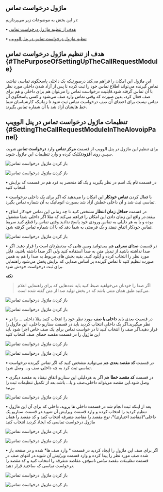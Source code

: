 
## ماژول درخواست تماس


در این بخش به موضوعات زیر می‌پردازیم:

•	[هدف از تنظیم ماژول درخواست تماس ](#ThePurposeOfSettingUpTheCallRequestModule)

•	[تنظیم ماژول درخواست تماس در پنل الوویپ ](#SettingTheCallRequestModuleInTheAlovoipPanel)

## هدف از تنظیم ماژول درخواست تماس {#ThePurposeOfSettingUpTheCallRequestModule}

این ماژول این امکان را فراهم می‌کند درصورتیکه یک داخلی پاسخگوی تماسی نباشد، تماس گیرنده می‌تواند اطلاع تماس خود را ثبت کرده تا پس از آزاد شدن داخلی مورد نظر با آن تماس گرفته شود.قابلیت درخواست تماس را می‌توان هم برای داخلی و هم برای صف فعال کرد، بدین صورت که وقتی تماس وارد صف می‌شود و  کسی پاسخگوی آن تماس نیست برای اعضای آن صف درخواست تماس ثبت شود تا زمانیکه کارشناسان  شما خط هایشان آزاد شد با آن شماره تماس بگیرند.

## تنظیمات ماژول درخواست تماس در پنل الوویپ {#SettingTheCallRequestModuleInTheAlovoipPanel}
برای تنظیم این ماژول در پنل الوویپ از قسمت **مرکز تماس** وارد **درخواست تماس** شوید، سپس روی **افزودن**کلیک کرده و وارد تنظیمات این ماژول شوید. 

![باز کردن ماژول درخواست تماس ](./Images/route-callrequest.png)


![باز کردن ماژول درخواست تماس ](./Images/route-callrequest1.png)

•	در قسمت **نام** یک اسم در نظر بگیرید و یک **کد** منحصر به فرد هم در قسمت کد برایش انتخاب کنید. 

•	با فعال کردن **تماس خودکار** این امکان را می‌دهید که اگر برای یک داخلی درخواست تماسی ثبت شد و آن داخلی خطش آزاد شد بصورت اتوماتیک به آن شماره تماس بگیرد.

•	در قسمت **حداقل زمان انتظار** مشخص کنید تا چه زمانی این تماس خودکار اتفاق بیفتد.در واقع این زمان دادن این امکان را فراهم می‌کند که مثلا اگر داخلی شما مشغول بوده و یا به هر دلیلی به تماس ورودی خود  پاسخ ندادید وقتی تماس را قطع ‌کنید سریعا تماس خودکار اتفاق نیفتد و یک فرصتی به شما دهد که با آن شماره تماس  گرفته شود.

![باز کردن ماژول درخواست تماس ](./Images/route-callrequest2.png)

•	در قسمت **صدای معرفی** هم می‌توانید ویس هایی که مدنظرتان است را قرار دهید. اگر صدا نداشته باشید از تبدیل متن به صدا استفاده کنید ولی اگر صدا داشته باشید، فایل مورد نظر را انتخاب کرده و آپلود کنید. بقیه بخش های  مربوط  به صدا را هم به همین صورت تنظیم کنید تا تماس گیرنده بر اساس صدایی که برایش پخش می‌شود راهنمایی برای ثبت درخواست خودش شود.

**نکته**<br>
>اگر صدا را خودتان می‌خواهید ضبط کنید باید عددهایی که برای راهنمایی اعلام می‌کنید طبق همان متنی باشد که در بخش تولید صدا از متن گفته شده است.
>

![باز کردن ماژول درخواست تماس ](./Images/route-callrequest3.png)

![باز کردن ماژول درخواست تماس ](./Images/route-callrequest4.png)

•	در قسمت بعدی باید **داخلی یا صف** مورد نظر خود را انتخاب کنید.مثلا داخلی ... را در نظر میگیرید.اگر یک داخلی انتخاب کردید باید در قسمت سناریو داخلی، این ماژول را قرار دهید.اگر صف را انتخاب کنید تا در خواست تماس برای یک صف خاص اجرا شود باید این ماژول را در قسمت مقصد خطای صف انتخاب کنید

![باز کردن ماژول درخواست تماس ](./Images/route-callrequest5.png)

![باز کردن ماژول درخواست تماس ](./Images/route-callrequest6.png)

•	در قسمت **کد مقصد بعدی** هم می‌توانید مشخص کنید که اگر تماس گیرنده درخواست تماسی ثبت کرد به چه داخلی،صف و... وصل شود.

•	در قسمت **کد مقصد خطا** هم اگر به هردلیلی این سناریو اتفاق نیفتاد به مقصد دیگری وصل شود.این مقصد می‌تواند داخلی،صف و یا... باشد.بعد از تکمیل تنظیمات ثبت را بزنید.


![باز کردن ماژول درخواست تماس ](./Images/route-callrequest7.png)

•	بعد از اینکه ثبت انجام شد در قسمت داخلی ها بروید، داخلی که برای  آن این ماژول تنظیم کردید را انتخاب کرده و وارد  قسمت ویرایش آن شوید.در قسمت سناریو یک داخلی*(مقاصد اختیاری)*، *نوع مقصد* را مقاصد متفرقه انتخاب کنید و کد مقصد را همان ماژول درخواست تماسی که ایجاد کردید انتخاب کنید

![باز کردن ماژول درخواست تماس ](./Images/route-callrequest8.png)

![باز کردن ماژول درخواست تماس ](./Images/route-callrequest9.png)


•	اگر برای صف این ماژول را ایجاد کردید در قسمت * وارد صف ها* شده و در صفحه باز شده صف مورد نظر را پیدا کرده و وارد قسمت *ویرایش* آن شوید.در انتهای صف در قسمت *تنظیمات مقصد تماس ناموفق*، مقاصد متفرقه را انتخاب کنید و کد مقصد را درخواست تماسی که ساختید قرار دهید.

![باز کردن ماژول درخواست تماس ](./Images/route-callrequest10.png)

![باز کردن ماژول درخواست تماس ](./Images/route-callrequest11.png)

